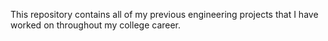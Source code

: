 This repository contains all of my previous engineering projects that I have worked on throughout my college career. 
